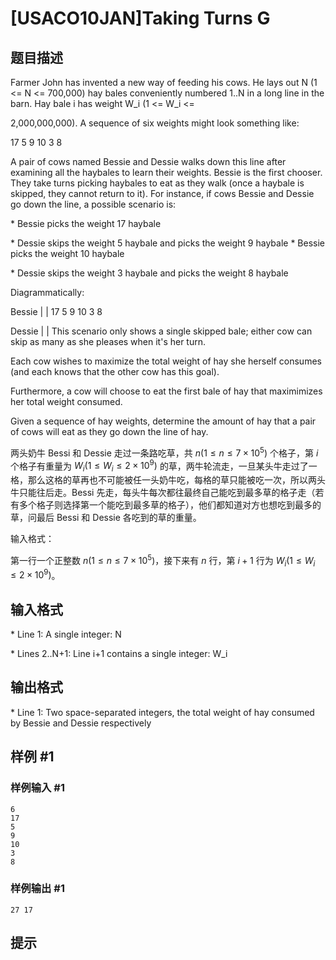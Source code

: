 # [USACO10JAN]Taking Turns G

## 题目描述

Farmer John has invented a new way of feeding his cows. He lays out N (1 <= N <= 700,000) hay bales conveniently numbered 1..N in a long line in the barn. Hay bale i has weight W\_i (1 <= W\_i <=

2,000,000,000). A sequence of six weights might look something like:

17 5 9 10 3 8

A pair of cows named Bessie and Dessie walks down this line after examining all the haybales to learn their weights. Bessie is the first chooser. They take turns picking haybales to eat as they walk (once a haybale is skipped, they cannot return to it). For instance, if cows Bessie and Dessie go down the line, a possible scenario is:

\* Bessie picks the weight 17 haybale

\* Dessie skips the weight 5 haybale and picks the weight 9 haybale \* Bessie picks the weight 10 haybale

\* Dessie skips the weight 3 haybale and picks the weight 8 haybale

Diagrammatically:

Bessie   |      | 
17 5 9 10 3 8

Dessie       |      | 
This scenario only shows a single skipped bale; either cow can skip as many as she pleases when it's her turn.

Each cow wishes to maximize the total weight of hay she herself consumes (and each knows that the other cow has this goal).

Furthermore, a cow will choose to eat the first bale of hay that maximimizes her total weight consumed.

Given a sequence of hay weights, determine the amount of hay that a pair of cows will eat as they go down the line of hay.

两头奶牛 Bessi 和 Dessie 走过一条路吃草，共 $n(1\le n \le 7\times 10 ^ 5)$ 个格子，第 $i$ 个格子有重量为 $W_i(1 \le W_i \le 2 \times 10 ^{9})$ 的草，两牛轮流走，一旦某头牛走过了一格，那么这格的草再也不可能被任一头奶牛吃，每格的草只能被吃一次，所以两头牛只能往后走。Bessi 先走，每头牛每次都往最终自己能吃到最多草的格子走（若有多个格子则选择第一个能吃到最多草的格子），他们都知道对方也想吃到最多的草，问最后 Bessi 和 Dessie 各吃到的草的重量。

输入格式：

第一行一个正整数 $n(1\leq n\le 7\times 10 ^ 5)$，接下来有 $n$ 行，第 $i+1$ 行为 $W_i(1 \le W_i \le 2 \times 10 ^{9})$。

## 输入格式

\* Line 1: A single integer: N

\* Lines 2..N+1: Line i+1 contains a single integer: W\_i


## 输出格式

\* Line 1: Two space-separated integers, the total weight of hay consumed by Bessie and Dessie respectively


## 样例 #1

### 样例输入 #1
```
6 
17 
5 
9 
10 
3 
8
```

### 样例输出 #1

```
27 17
```

## 提示


